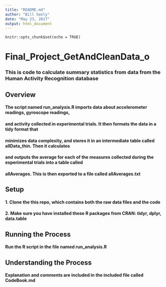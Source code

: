 ```yaml
---
title: "README.md"
author: "Bill Seely"
date: "May 23, 2017"
output: html_document
---
```


```{r setup, include=FALSE}
knitr::opts_chunk$set(echo = TRUE)
```
# Final_Project_GetAndCleanData_o
### This is code to calculate summary statistics from data from the Human Activity Recognition database

## Overview
#### The script named **run_analysis.R** imports data about accelerometer readings, gyroscope readings,
#### and activity collected in experimental trials. It then formats the data in a tidy format that
#### minimizes data complexity, and stores it in an intermediate table called allData_thin. Then it calculates
#### and outputs the average for each of the measures collected during the experimental trials into a table called
#### **allAverages**. This is then exported to a file called allAverages.txt

## Setup
#### 1. Clone the this repo, which contains both the raw data files and the code
#### 2. Make sure you have installed these R packages from CRAN: tidyr, dplyr, data.table

## Running the Process
#### Run the R script in the file named run_analysis.R

## Understanding the Process
#### Explanation and comments are included in the included file called CodeBook.md


